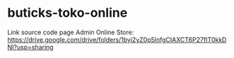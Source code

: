 # buticks-toko-online

Link source code page Admin Online Store:
https://drive.google.com/drive/folders/1byi2yZ0p5lnfgCIAXCT6P27fIT0kkDNI?usp=sharing
